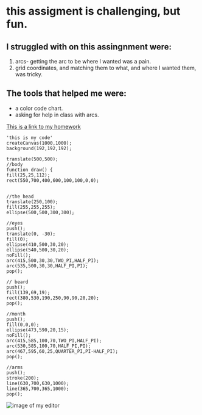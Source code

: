 # this assigment is challenging, but fun.
##  I struggled with on this assingnment were:
1. arcs- getting the arc to be where I wanted was a pain.
2. grid coordinates, and matching them to what, and where I wanted them, was tricky.
## The tools that helped me were:
* a color code chart.
* asking for help in class with arcs.

[This is a link to my homework](https://irzahn.github.io/191-work/hw-3)
```
'this is my code'
createCanvas(1000,1000);
background(192,192,192);

translate(500,500);
//body
function draw() {
fill(25,25,112);
rect(550,700,400,600,100,100,0,0);


//the head
translate(250,100);
fill(255,255,255);
ellipse(500,500,300,300);

//eyes
push();
translate(0, -30);
fill(0);
ellipse(410,500,30,20);
ellipse(540,500,30,20);
noFill();
arc(415,500,30,30,TWO_PI,HALF_PI);
arc(535,500,30,30,HALF_PI,PI);
pop();

// beard
push();
fill(139,69,19);
rect(380,530,190,250,90,90,20,20);
pop();

//month
push();
fill(0,0,0);
ellipse(473,590,20,15);
noFill();
arc(415,585,100,70,TWO_PI,HALF_PI);
arc(530,585,100,70,HALF_PI,PI);
arc(467,595,60,25,QUARTER_PI,PI-HALF_PI);
pop();

//arms
push();
stroke(200);
line(630,700,630,1000);
line(365,700,365,1000);
pop();

```
 ![image of my editor](images/HW_3screenshot.png)
